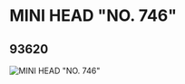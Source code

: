 # MINI HEAD "NO. 746"
## 93620
![MINI HEAD "NO. 746"](https://lc-www-live-s.legocdn.com/media/bricks/5/2/4611427.jpg)